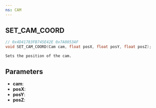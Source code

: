 ```yaml
---
ns: CAM
---
```

## SET_CAM_COORD

```c
// 0x4D41783FB745E42E 0x7A8053AF
void SET_CAM_COORD(Cam cam, float posX, float posY, float posZ);
```

```
Sets the position of the cam.  
```

## Parameters
* **cam**: 
* **posX**: 
* **posY**: 
* **posZ**: 

